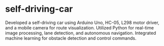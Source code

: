 # self-driving-car
Developed a self-driving car using Arduino Uno, HC-05, L298 motor driver, and a mobile camera for route visualization. Utilized Python for real-time image processing, lane detection, and autonomous navigation. Integrated machine learning for obstacle detection and control commands.
